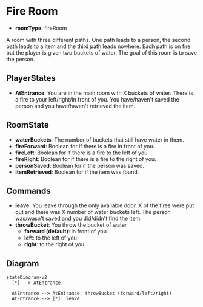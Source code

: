 # Fire Room

- **roomType**: fireRoom

A room with three different paths.
One path leads to a person, the second path leads to a item and the third path leads nowhere.
Each path is on fire but the player is given two buckets of water.
The goal of this room is to save the person.

## PlayerStates

- **AtEntrance**: You are in the main room with X buckets of water.
  There is a fire to your left/right/in front of you.
  You have/haven't saved the person and you have/haven't retrieved the item.

## RoomState

- **waterBuckets**: The number of buckets that still have water in them.
- **fireForward**: Boolean for if there is a fire in front of you.
- **fireLeft**: Boolean for if there is a fire to the left of you.
- **fireRight**: Boolean for if there is a fire to the right of you.
- **personSaved**: Boolean for if the person was saved.
- **itemRetrieved**: Boolean for if the item was found.

## Commands

- **leave**: You leave through the only available door.
  X of the fires were put out and there was X number of water buckets left.
  The person was/wasn't saved and you did/didn't find the item.
- **throwBucket**: You throw the bucket of water
  - **forward (default)**: in front of you.
  - **left**: to the left of you
  - **right**: to the right of you.

## Diagram

```mermaid
stateDiagram-v2
  [*] --> AtEntrance

  AtEntrance --> AtEntrance: throwBucket (forward/left/right)
  AtEntrance --> [*]: leave
```
